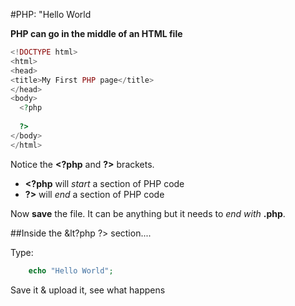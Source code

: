 #PHP: "Hello World

**PHP can go in the middle of an HTML file**

```php
<!DOCTYPE html>  
<html>  
<head>  
<title>My First PHP page</title>  
</head>  
<body>  
  <?php  
      
  ?>  
</body>  
</html>  
```

Notice the **&lt;?php** and **?&gt;** brackets.

- **&lt;?php** will *start* a section of PHP code
- **?&gt;** will *end* a section of PHP code

Now **save** the file.  It can be anything but it needs to *end with* **.php**.

##Inside the &lt?php ?&gt; section....

Type:

```php
    echo "Hello World";
```

Save it & upload it, see what happens
